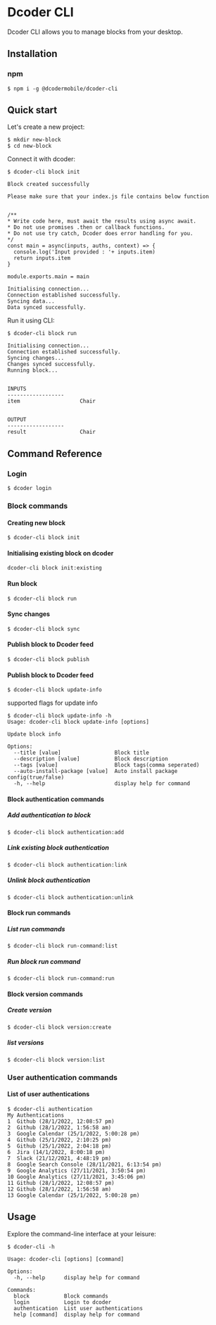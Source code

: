 # Dcoder CLI
Dcoder CLI allows you to manage blocks from your desktop.

## Installation
### npm
``` 
$ npm i -g @dcodermobile/dcoder-cli
```

## Quick start
Let's create a new project:
```
$ mkdir new-block
$ cd new-block
````

Connect it with dcoder:
```
$ dcoder-cli block init

Block created successfully

Please make sure that your index.js file contains below function


/**
* Write code here, must await the results using async await.
* Do not use promises .then or callback functions.
* Do not use try catch, Dcoder does error handling for you.
*/
const main = async(inputs, auths, context) => {
  console.log('Input provided : '+ inputs.item)
  return inputs.item
}

module.exports.main = main

Initialising connection...
Connection established successfully.
Syncing data...
Data synced successfully.

```

Run it using CLI:
```
$ dcoder-cli block run

Initialising connection...
Connection established successfully.
Syncing changes...
Changes synced successfully.
Running block...


INPUTS
------------------
item                   Chair


OUTPUT
------------------
result                 Chair

```

## Command Reference
### Login
```
$ dcoder login
```

### Block commands
#### Creating new block
```
$ dcoder-cli block init
```

#### Initialising existing block on dcoder
```
dcoder-cli block init:existing
```

#### Run block
```
$ dcoder-cli block run
```

#### Sync changes
```
$ dcoder-cli block sync
```

#### Publish block to Dcoder feed
```
$ dcoder-cli block publish
```
#### Publish block to Dcoder feed
```
$ dcoder-cli block update-info
```
supported flags for update info
```
$ dcoder-cli block update-info -h
Usage: dcoder-cli block update-info [options]

Update block info

Options:
  --title [value]                 Block title
  --description [value]           Block description
  --tags [value]                  Block tags(comma seperated)
  --auto-install-package [value]  Auto install package config(true/false)
  -h, --help                      display help for command

```



#### Block authentication commands
##### Add authentication to block
``` 
$ dcoder-cli block authentication:add
````

##### Link existing block authentication
``` 
$ dcoder-cli block authentication:link
````

##### Unlink block authentication 
``` 
$ dcoder-cli block authentication:unlink
````

#### Block run commands
##### List run commands
``` 
$ dcoder-cli block run-command:list
````

##### Run block run command
``` 
$ dcoder-cli block run-command:run
````

#### Block version commands
##### Create version
``` 
$ dcoder-cli block version:create
````

##### list versions
``` 
$ dcoder-cli block version:list
````


### User authentication commands
#### List of user authentications
```
$ dcoder-cli authentication
My Authentications
1  Github (28/1/2022, 12:08:57 pm)
2  Github (28/1/2022, 1:56:58 am)
3  Google Calendar (25/1/2022, 5:00:28 pm)
4  Github (25/1/2022, 2:10:25 pm)
5  Github (25/1/2022, 2:04:18 pm)
6  Jira (14/1/2022, 8:00:18 pm)
7  Slack (21/12/2021, 4:48:19 pm)
8  Google Search Console (28/11/2021, 6:13:54 pm)
9  Google Analytics (27/11/2021, 3:50:54 pm)
10 Google Analytics (27/11/2021, 3:45:06 pm)
11 Github (28/1/2022, 12:08:57 pm)
12 Github (28/1/2022, 1:56:58 am)
13 Google Calendar (25/1/2022, 5:00:28 pm)
```


## Usage
Explore the command-line interface at your leisure:
```
$ dcoder-cli -h

Usage: dcoder-cli [options] [command]

Options:
  -h, --help      display help for command

Commands:
  block           Block commands
  login           Login to dcoder
  authentication  List user authentications
  help [command]  display help for command

```
